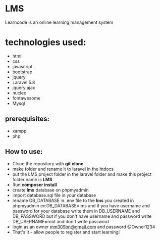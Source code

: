 # LMS
Learncode is an online learning management system

# technologies used:
- html
- css
- javascript
- bootstrap
- jquery
- Laravel 5.8
- jquery ajax
- nucleo
- fontawesome
- Mysql 

## prerequisites:
- xampp 
- php

## How to use:
- Clone the repository with __git clone__
- make folder and rename it to laravel in the htdocs 
- put the LMS project folder in the laravel folder and make this project folder name is __LMS__
- Run __composer install__
- create __lms__ database on phpmyadmin
- import database.sql file in your database
- rename DB_DATABASE in .env file to the __lms__ you created in phpmyadmin ex:DB_DATABASE=lms and if you have username and password for your database write them in DB_USERNAME and DB_PASSWORD but if you don't have username and password write DB_USERNAME=root and don't write password
- login as an owner mm309on@gmail.com and password @Owner1234 
- That's it - allow people to register and start learning!
